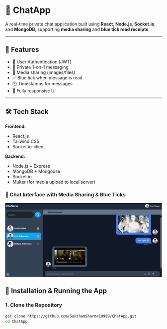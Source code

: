 # 💬 ChatApp

A real-time private chat application built using **React**, **Node.js**, **Socket.io**, and **MongoDB**, supporting **media sharing** and **blue tick read receipts**.

---

## 🚀 Features

- 🔐 User Authentication (JWT)
- 💬 Private 1-on-1 messaging
- 📁 Media sharing (images/files)
- ✅ Blue tick when message is read
- 🕐 Timestamps for messages
- 📱 Fully responsive UI

---

## 🛠️ Tech Stack

**Frontend:**
- React.js
- Tailwind CSS
- Socket.io-client

**Backend:**
- Node.js + Express
- MongoDB + Mongoose
- Socket.io
- Multer (for media upload to local server)

### 💬 Chat Interface with Media Sharing & Blue Ticks
![Chat](media/chat-media.png)
## 🔧 Installation & Running the App

### 1. Clone the Repository

```bash
git clone https://github.com/SakshamSharma10989/ChatApp.git
cd ChatApp

